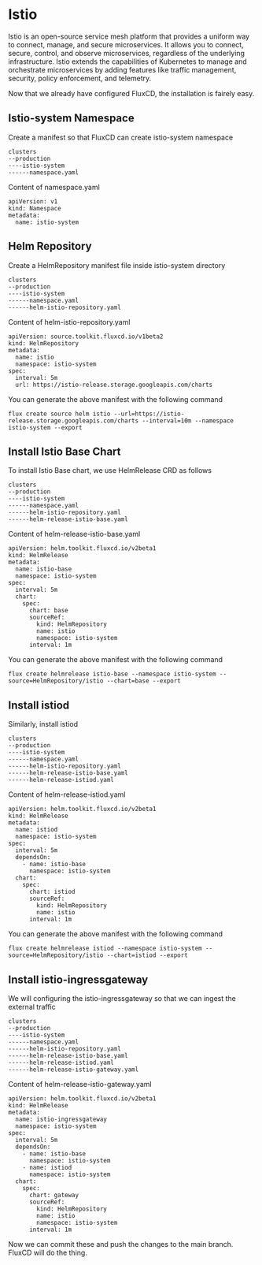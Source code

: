 # Istio

Istio is an open-source service mesh platform that provides a uniform way to connect, manage, and secure microservices. It allows you to connect, secure, control, and observe microservices, regardless of the underlying infrastructure. Istio extends the capabilities of Kubernetes to manage and orchestrate microservices by adding features like traffic management, security, policy enforcement, and telemetry.

Now that we already have configured FluxCD, the installation is fairely easy. 

## Istio-system Namespace

Create a manifest so that FluxCD can create istio-system namespace

```
clusters
--production
----istio-system
------namespace.yaml
```

Content of namespace.yaml
```
apiVersion: v1
kind: Namespace
metadata:
  name: istio-system
```

## Helm Repository
Create a HelmRepository manifest file inside istio-system directory

```
clusters
--production
----istio-system
------namespace.yaml
------helm-istio-repository.yaml
```

Content of helm-istio-repository.yaml
```
apiVersion: source.toolkit.fluxcd.io/v1beta2
kind: HelmRepository
metadata:
  name: istio
  namespace: istio-system
spec:
  interval: 5m
  url: https://istio-release.storage.googleapis.com/charts
```
You can generate the above manifest with the following command

```
flux create source helm istio --url=https://istio-release.storage.googleapis.com/charts --interval=10m --namespace istio-system --export
```
## Install Istio Base Chart

To install Istio Base chart, we use HelmRelease CRD as follows

```
clusters
--production
----istio-system
------namespace.yaml
------helm-istio-repository.yaml
------helm-release-istio-base.yaml
```

Content of helm-release-istio-base.yaml
```
apiVersion: helm.toolkit.fluxcd.io/v2beta1
kind: HelmRelease
metadata:
  name: istio-base
  namespace: istio-system
spec:
  interval: 5m
  chart:
    spec:
      chart: base
      sourceRef:
        kind: HelmRepository
        name: istio
        namespace: istio-system
      interval: 1m
```
You can generate the above manifest with the following command

```
flux create helmrelease istio-base --namespace istio-system --source=HelmRepository/istio --chart=base --export
```

## Install istiod

Similarly, install istiod

```
clusters
--production
----istio-system
------namespace.yaml
------helm-istio-repository.yaml
------helm-release-istio-base.yaml
------helm-release-istiod.yaml
```

Content of helm-release-istiod.yaml
```
apiVersion: helm.toolkit.fluxcd.io/v2beta1
kind: HelmRelease
metadata:
  name: istiod
  namespace: istio-system
spec:
  interval: 5m
  dependsOn:
    - name: istio-base
      namespace: istio-system
  chart:
    spec:
      chart: istiod
      sourceRef:
        kind: HelmRepository
        name: istio
      interval: 1m
```
You can generate the above manifest with the following command

```
flux create helmrelease istiod --namespace istio-system --source=HelmRepository/istio --chart=istiod --export
```
## Install istio-ingressgateway
We will configuring the istio-ingressgateway so that we can ingest the external traffic

```
clusters
--production
----istio-system
------namespace.yaml
------helm-istio-repository.yaml
------helm-release-istio-base.yaml
------helm-release-istiod.yaml
------helm-release-istio-gateway.yaml
```

Content of helm-release-istio-gateway.yaml

```
apiVersion: helm.toolkit.fluxcd.io/v2beta1
kind: HelmRelease
metadata:
  name: istio-ingressgateway
  namespace: istio-system
spec:
  interval: 5m
  dependsOn:
    - name: istio-base
      namespace: istio-system
    - name: istiod
      namespace: istio-system
  chart:
    spec:
      chart: gateway
      sourceRef:
        kind: HelmRepository
        name: istio
        namespace: istio-system
      interval: 1m

```

Now we can commit these and push the changes to the main branch. FluxCD will do the thing. 

